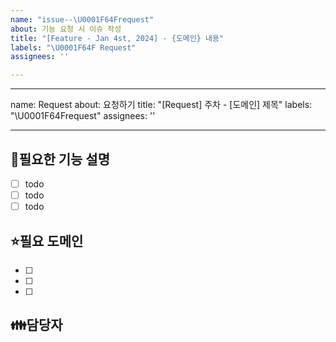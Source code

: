 ```yaml
---
name: "issue--\U0001F64Frequest"
about: 기능 요청 시 이슈 작성
title: "[Feature - Jan 4st, 2024] - {도메인} 내용"
labels: "\U0001F64F Request"
assignees: ''

---
```


---
name: Request
about: 요청하기
title: "[Request] 주차 - [도메인] 제목"
labels: "\U0001F64Frequest"
assignees: ''

---

🙏필요한 기능 설명
-
- [ ] todo
- [ ] todo
- [ ] todo

⭐필요 도메인
-
- [ ] <!-- todo -->
- [ ] <!-- todo -->
- [ ] <!--todo -->

👪담당자
-
